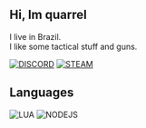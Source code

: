 ## Hi, Im quarrel

I live in Brazil.\
I like some tactical stuff and guns.

[![DISCORD](https://img.shields.io/badge/Discord-7289DA?style=flat-square&logo=discord&logoColor=white)](https://discord.com/users/902700159497039922)
[![STEAM](https://img.shields.io/badge/Steam-000000?style=flat-square&logo=steam&logoColor=white)](https://steamcommunity.com/id/quarrel1/)

## Languages
![LUA](https://img.shields.io/badge/Lua-2C2D72?style=for-the-badge&logo=lua&logoColor=white)
![NODEJS](https://img.shields.io/badge/Node.js-43853D?style=for-the-badge&logo=node.js&logoColor=white)
